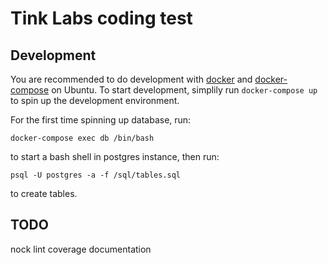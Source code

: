 # Tink Labs coding test

## Development
You are recommended to do development with [docker](https://store.docker.com/editions/community/docker-ce-server-ubuntu/plans/docker-ce-server-ubuntu-tier?tab=instructions) and [docker-compose](https://docs.docker.com/compose/install/) on Ubuntu.
To start development, simplily run `docker-compose up` to spin up the development environment.

For the first time spinning up database, run:
```
docker-compose exec db /bin/bash
```
to start a bash shell in postgres instance, then run:
```
psql -U postgres -a -f /sql/tables.sql
```
to create tables.

## TODO
nock
lint
coverage
documentation
